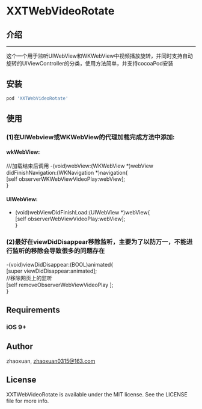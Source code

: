 # XXTWebVideoRotate

## 介绍
---
这个一个用于监听UIWebView和WKWebView中视频播放旋转，并同时支持自动旋转的UIViewController的分类，使用方法简单，并支持cocoaPod安装

## 安装 

```ruby
pod 'XXTWebVideoRotate'
```

## 使用
### (1)在UIWebview或WKWebView的代理加载完成方法中添加:
 #### wkWebView:
 ///加载结束后调用
 -(void)webView:(WKWebView *)webView didFinishNavigation:(WKNavigation *)navigation{<br> 
     [self observerWKWebViewVideoPlay:webView];<br> 
}<br> 
####  UIWebView:
- (void)webViewDidFinishLoad:(UIWebView *)webView{<br> 
    [self observerWebViewVideoPlay:webView];<br> 
}<br> 
### (2)最好在viewDidDisappear移除监听，主要为了以防万一，不能进行监听的移除会导致很多的问题存在<br> 
-(void)viewDidDisappear:(BOOL)animated{<br> 
    [super viewDidDisappear:animated];<br> 
     //移除网页上的监听<br> 
    [self removeObserverWebViewVideoPlay ];<br> 
}<br> 

## Requirements

### iOS  9+

## Author

zhaoxuan, zhaoxuan0315@163.com

## License

XXTWebVideoRotate is available under the MIT license. See the LICENSE file for more info.
